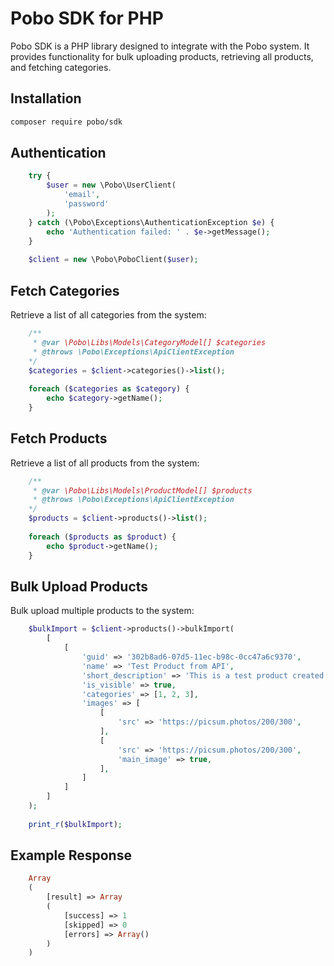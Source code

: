 # Pobo SDK for PHP

Pobo SDK is a PHP library designed to integrate with the Pobo system. It provides functionality for bulk uploading products, retrieving all products, and fetching categories.

## Installation

```bash
composer require pobo/sdk
```

## Authentication

```php
    try {
        $user = new \Pobo\UserClient(
            'email',
            'password'
        );
    } catch (\Pobo\Exceptions\AuthenticationException $e) {
        echo 'Authentication failed: ' . $e->getMessage();
    }
    
    $client = new \Pobo\PoboClient($user);
```

## Fetch Categories

Retrieve a list of all categories from the system:

```php
    /**
     * @var \Pobo\Libs\Models\CategoryModel[] $categories
     * @throws \Pobo\Exceptions\ApiClientException
    */
    $categories = $client->categories()->list();
    
    foreach ($categories as $category) {
        echo $category->getName();
    }
```

## Fetch Products

Retrieve a list of all products from the system:

```php
    /**
     * @var \Pobo\Libs\Models\ProductModel[] $products
     * @throws \Pobo\Exceptions\ApiClientException
    */
    $products = $client->products()->list();
    
    foreach ($products as $product) {
        echo $product->getName();
    }
```

## Bulk Upload Products

Bulk upload multiple products to the system:

```php
    $bulkImport = $client->products()->bulkImport(
        [
            [
                'guid' => '302b8ad6-07d5-11ec-b98c-0cc47a6c9370',
                'name' => 'Test Product from API',
                'short_description' => 'This is a test product created via API.',
                'is_visible' => true,
                'categories' => [1, 2, 3],
                'images' => [
                    [
                        'src' => 'https://picsum.photos/200/300',
                    ],
                    [
                        'src' => 'https://picsum.photos/200/300',
                        'main_image' => true,
                    ],
                ]
            ]
        ]
    );
    
    print_r($bulkImport);
```

## Example Response

```php
    Array
    (
        [result] => Array
        (
            [success] => 1
            [skipped] => 0
            [errors] => Array()
        )
    )
```
